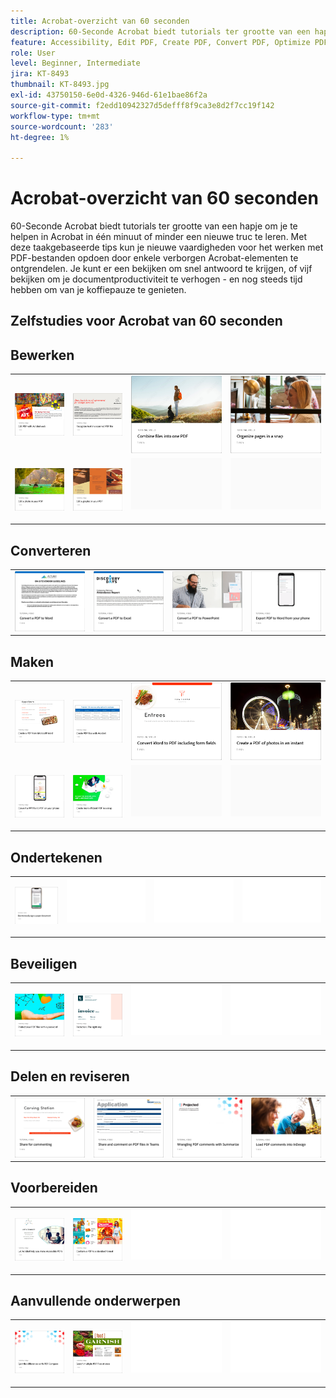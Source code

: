 ```yaml
---
title: Acrobat-overzicht van 60 seconden
description: 60-Seconde Acrobat biedt tutorials ter grootte van een hap waarmee je in Acrobat in één minuut of minder een nieuwe truc leert
feature: Accessibility, Edit PDF, Create PDF, Convert PDF, Optimize PDF, Sign, Security, Share, Collaboration
role: User
level: Beginner, Intermediate
jira: KT-8493
thumbnail: KT-8493.jpg
exl-id: 43750150-6e0d-4326-946d-61e1bae86f2a
source-git-commit: f2edd10942327d5defff8f9ca3e8d2f7cc19f142
workflow-type: tm+mt
source-wordcount: '283'
ht-degree: 1%

---
```


# Acrobat-overzicht van 60 seconden

60-Seconde Acrobat biedt tutorials ter grootte van een hapje om je te helpen in Acrobat in één minuut of minder een nieuwe truc te leren. Met deze taakgebaseerde tips kun je nieuwe vaardigheden voor het werken met PDF-bestanden opdoen door enkele verborgen Acrobat-elementen te ontgrendelen. Je kunt er een bekijken om snel antwoord te krijgen, of vijf bekijken om je documentproductiviteit te verhogen - en nog steeds tijd hebben om van je koffiepauze te genieten.

## Zelfstudies voor Acrobat van 60 seconden

## Bewerken

<table style="table-layout:fixed">
<tr>
   <td>
    <a href="edit.md">
      <img alt="PDF bewerken met Acrobat Web" src="../assets/60-edit-web.png" />
    </a>
  </td>
  <td>
    <a href="textrecognition.md">
      <img alt="Tekst in een gescand PDF-bestand herkennen" src="../assets/60-ocr.png" />
    </a>
  </td>
  <td>
    <a href="combine-to-one-pdf.md">
      <img alt="Bestanden combineren tot één PDF" src="../assets/60-combine.png" />
    </a>
  </td>
   <td>
    <a href="organize.md">
      <img alt="Pagina&apos;s in een oogwenk ordenen" src="../assets/60-organize.png" />
    </a>
  </td>
</tr>
<tr>
  <td>
    <a href="editphoto.md">
      <img alt="Een foto bewerken in uw PDF" src="../assets/60-edit-photo.png" />
    </a>
  </td>
  <td>
    <a href="editgraphic.md">
      <img alt="Een afbeelding in uw PDF bewerken" src="../assets/60-edit-graphic.png" />
    </a>
  </td>
  <td>
      <img alt="Spacer" src="../assets/Grayspacer.png" />
        <div>
        <br>
  </td>
  <td>
      <img alt="Spacer" src="../assets/Grayspacer.png" />
        <div>
        <br>
  </td>
</tr>
</table>

## Converteren

<table style="table-layout:fixed">
<tr>
  <td>
    <a href="convert-pdf-word.md">
      <img alt="Een PDF naar Word converteren" src="../assets/60-convert-word.png" />
    </a>
  </td>
 <td>
    <a href="convert-pdf-excel.md">
      <img alt="Een PDF converteren naar Excel" src="../assets/60-convert-excel.png" />
    </a>
  </td>
  <td>
    <a href="convert-pdf-powerpoint.md">
      <img alt="Een PDF omzetten in PowerPoint" src="../assets/60-convert-pptx.png" />
    </a>
  </td>
  <td>
    <a href="exportwordphone.md">
      <img alt="Export PDF aan Word van uw telefoon" src="../assets/60-export-word-phone.png" />
    </a>
  </td>
</tr>
</table>

## Maken

<table style="table-layout:fixed">
<tr>
  <td>
    <a href="word-to-pdf.md">
      <img alt="Een PDF maken van Microsoft Word" src="../assets/60-create-word.png" />
    </a>
  </td>
  <td>
    <a href="create-from-acrobat.md">
      <img alt="PDF maken van Acrobat" src="../assets/60-create-acrobat.png" />
    </a>
  <td>
    <a href="wordform.md">
      <img alt="Word converteren naar PDF, inclusief formuliervelden" src="../assets/60-convert-word-form.png" />
    </a>
  </td>
  <td>
      <a href="photo.md">
        <img alt="In een oogwenk een PDF van foto&apos;s maken" src="../assets/60-create-photos.png" />
      </a>
  </td>
</tr>
<tr>
  <td>
    <a href="phone.md">
      <img alt="Zet een PPT-bestand om in PDF op uw telefoon" src="../assets/60-ppt-phone.png" />
    </a>
  </td>
  <td>
      <a href="optimize.md">
        <img alt="Eenvoudiger PDF-bestanden maken" src="../assets/60-efficient.png" />
      </a>
  </td>
  <td>
      <img alt="Spacer" src="../assets/Grayspacer.png" />
        <div>
        <br>
  </td>
  <td>
      <img alt="Spacer" src="../assets/Grayspacer.png" />
        <div>
        <br>
  </td>
</tr>
</table>

## Ondertekenen

<table style="table-layout:fixed">
<tr>
  <td>
    <a href="sign.md">
      <img alt="Elektronisch een papieren document ondertekenen" src="../assets/60-electronically-sign.png" />
    </a>
  </td>
  <td>
      <img alt="Spacer" src="../assets/Whitespacer.png" />
        <div>
        <br>
  </td>
  <td>
      <img alt="Spacer" src="../assets/Whitespacer.png" />
        <div>
        <br>
  </td>
  <td>
      <img alt="Spacer" src="../assets/Whitespacer.png" />
        <div>
        <br>
  </td>
</tr>
</table>

## Beveiligen

<table style="table-layout:fixed">
<tr>
  <td>
    <a href="protect.md">
      <img alt="Protect uw PDF-bestanden met een wachtwoord" src="../assets/60-protect.png" />
    </a>
  </td>
  <td>
    <a href="redaction.md">
      <img alt="Redactie: de juiste weg" src="../assets/60-redaction.png" />
    </a>
  </td>
  <td>
      <img alt="Spacer" src="../assets/Whitespacer.png" />
        <div>
        <br>
  </td>
  <td>
      <img alt="Spacer" src="../assets/Whitespacer.png" />
        <div>
        <br>
  </td>
</tr>
</table>

## Delen en reviseren

<table style="table-layout:fixed">
<tr>
  <td>
    <a href="share-comment.md">
      <img alt="Een PDF delen voor opmerkingen" src="../assets/60-share.png" />
    </a>
  </td>
  <td>
    <a href="share-comment-teams.md">
      <img alt="Delen en opmerkingen plaatsen over PDF-bestanden in teams" src="../assets/60-teams.png" />
    </a>
  </td>
  <td>
    <a href="summarize-comments.md">
      <img alt="PDF-opmerkingen met overzicht" src="../assets/60-summarize.png" />
    </a>
  </td>
   <td>
    <a href="indesign.md">
      <img alt="PDF-opmerkingen laden in InDesign" src="../assets/60-indesign.png" />
    </a>
  </td>
</tr>
</table>

## Voorbereiden

<table style="table-layout:fixed">
<tr>
  <td>
    <a href="accessible.md">
      <img alt="Acrobat helpen bij het maken van toegankelijke PDF" src="../assets/60-accessible.png" />
    </a>
  </td>
 <td>
    <a href="conform.md">
      <img alt="Een PDF omzetten in een standaardindeling" src="../assets/60-conform.png" />
    </a>
  </td>
  <td>
      <img alt="Spacer" src="../assets/Whitespacer.png" />
        <div>
        <br>
  </td>
  <td>
      <img alt="Spacer" src="../assets/Whitespacer.png" />
        <div>
        <br>
  </td>
</tr>
</table>

## Aanvullende onderwerpen

<table style="table-layout:fixed">
<tr>
  <td>
    <a href="compare.md">
      <img alt="Breng de verschillen met PDF bij Vergelijken" src="../assets/60-compare.png" />
    </a>
  </td>
 <td>
    <a href="search.md">
      <img alt="Meerdere PDF-bestanden tegelijk zoeken" src="../assets/60-search.png" />
    </a>
  </td>
  <td>
      <img alt="Spacer" src="../assets/Whitespacer.png" />
        <div>
        <br>
  </td>
  <td>
      <img alt="Spacer" src="../assets/Whitespacer.png" />
        <div>
        <br>
  </td>
</tr>
</table>